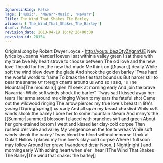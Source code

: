 ```yaml
---
IgnoreLinking: False
Tags: ['Music', 'Navarr-Music', 'Navarr']
Title: The Wind That Shakes The Barley
aliases: ['The_Wind_That_Shakes_The_Barley']
draft: False
revision_date: 2013-04-19 16:02:26+00:00
revision_id: 20154
---
```


Original song by  Robert Dwyer Joyce - http://youtu.be/zOtyZXgnmUE
New lyrics by Joanna VanderHoeven
I sat within a valley green
I sat there with my true love
My heart strove to choose between
The old love and the new love
The old for her, the new that made
Me think on [[Navarr]] dearly
While soft the wind blew down the glade
And shook the golden barley
'Twas hard the woeful words to frame
To break the ties that bound us
But harder still to bear the shame
Of foreign chains around us
And so I said, "[[The Mountain|The mountain]] glen
I'll seek at morning early
And join the brave Navarrian
While soft winds shook the barley"
'Twas sad I kissed away her tears
Her arms around me clinging
When to my ears the fateful shot
Came out the wildwood ringing
The arrow pierced my true love's breast
In life's young [[Spring|spring]] so early
And all upon my breast she died
While soft winds shook the barley
I bore her to some mountain stream
And many's the [[Summer|summer]] blossom
I placed with branches soft and green
About her gore-stained bosom
I wept and kissed her clay-cold corpse
Then rushed o'er vale and valley
My vengeance on the foe to wreak
While soft winds shook the barley
'Twas blood for blood without remorse
I took at Oulart Hollow
I placed my true love's clay-cold corpse
Where I full soon may follow
Around her grave I wandered drear
Noon, [[Night|night]] and morning early
With aching heart when e'er I hear
[[The Wind That Shakes The Barley|The wind that shakes the barley]]